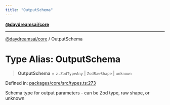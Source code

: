 ```yaml
---
title: "OutputSchema"
---
```


[**@daydreamsai/core**](./api-reference.md)

***

[@daydreamsai/core](./api-reference.md) / OutputSchema

# Type Alias: OutputSchema

> **OutputSchema** = `z.ZodTypeAny` \| `ZodRawShape` \| `unknown`

Defined in: [packages/core/src/types.ts:273](https://github.com/dojoengine/daydreams/blob/877d54c3d7a1ffa2e1fe799ae3402216c969af05/packages/core/src/types.ts#L273)

Schema type for output parameters - can be Zod type, raw shape, or unknown
